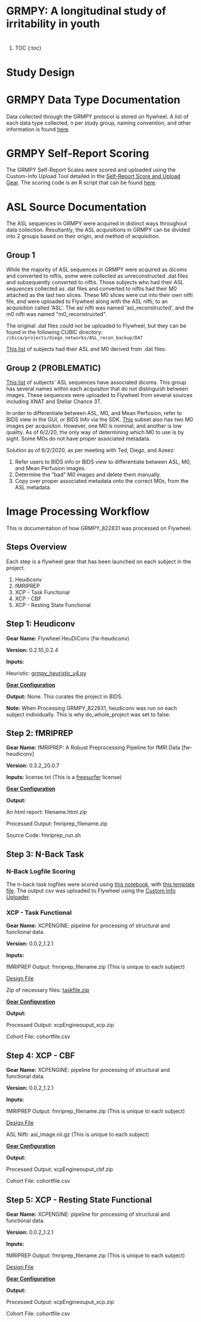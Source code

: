 # GRMPY: A longitudinal study of irritability in youth

#

1. TOC
{:toc}


# Study Design


# GRMPY Data Type Documentation 

Data collected through the GRMPY protocol is stored on flywheel. A list of each data type collected, n per study group, naming convention, and other information is found [here](https://docs.google.com/spreadsheets/d/19Ga4Syb7b3r299mqGkwYt3KR5v8FL1tfErUrgLXz7-c/edit#gid=0). 


# GRMPY Self-Report Scoring

The GRMPY Self-Report Scales were scored and uploaded using the Custom-Info Upload Tool detailed in the [Self-Report Score and Upload Gear](https://pennlinc.github.io/docs/flywheel/uploadingDocs/). The scoring code is an R script that can be found [here](https://github.com/PennLINC/grmpy/blob/gh-pages/summaryScoring/GRMPY_selfReportScoringCode_v4.R).


# ASL Source Documentation

The ASL sequences in GRMPY were acquired in distinct ways throughout data collection. Resultantly, the ASL acquisitions in GRMPY can be divided into 2 groups based on their origin, and method of acquisition.

## Group 1

While the majority of ASL sequences in GRMPY were acquired as dicoms and converted to niftis, some were collected as unreconstructed .dat files and subsequently converted to niftis.
Those subjects who had their ASL sequences collected as .dat files and converted to niftis had their M0 attached as the last two slices.
These M0 slices were cut into their own nifti file, and were uploaded to Flywheel along with the ASL nifti, to an acquisition called 'ASL'. The asl nifti was named 'asl_reconstructed', and the m0 nifti was named "m0_reconstructed".

The original .dat files could not be uploaded to Flywheel, but they can be found in the following CUBIC directory: ```/cbica/projects/diego_networks/ASL_recon_backup/DAT```

[This list](https://github.com/PennLINC/grmpy/blob/gh-pages/referenceFiles/grmpy_asl_reconlist.csv) of subjects had their ASL and M0 derived from .dat files:

## Group 2 (PROBLEMATIC)

[This list](https://github.com/PennLINC/grmpy/blob/gh-pages/referenceFiles/grmpy_asl_group2.csv) of subjects' ASL sequences have associated dicoms. This group has several names within each acquisiton that do not distinguish between images. These sequences were uploaded to Flywheel from several sources including XNAT and Stellar Chance 3T. 

In order to differentiate between ASL, M0, and Mean Perfusion, refer to BIDS view in the GUI, or BIDS Info via the SDK. 
[This](https://github.com/PennLINC/grmpy/blob/gh-pages/referenceFiles/multiple_m0.csv) subset also has two M0 images per acquisiton. However, one M0 is nominal, and another is low quality. As of 6/2/20, the only way of determining which M0 to use is by sight. Some M0s do not have proper associated metadata. 

Solution as of 6/2/2020, as per meeting with Ted, Diego, and Azeez: 
1. Refer users to BIDS info or BIDS view to differentiate between ASL, M0, and Mean Perfusion images. 
2. Determine the "bad" M0 images and delete them manually. 
3. Copy over proper associated metadata onto the correct M0s, from the ASL metadata. 


# Image Processing Workflow 
This is documentation of how GRMPY_822831 was processed on Flywheel. 

## Steps Overview
Each step is a flywheel gear that has been launched on each subject in the project.
1. Heudiconv
2. fMRIPREP
3. XCP - Task Functional
4. XCP - CBF
5. XCP - Resting State Functional

## Step 1: Heudiconv


**Gear Name:** Flywheel HeuDiConv (fw-heudiconv)


**Version:** 0.2.10_0.2.4


**Inputs:**

Heuristic: [grmpy_heuristic_v4.py](https://github.com/PennLINC/grmpy/blob/gh-pages/inputFiles/grmpy_heuristic_v4.py)


[**Gear Configuration**](https://github.com/PennLINC/grmpy/blob/gh-pages/inputFiles/heudiconvConfiguration.json)


**Output:** None. This curates the project in BIDS.


**Note:** When Processing GRMPY_822831, heudiconv was run on each subject individually. This is why do_whole_project was set to false.


## Step 2: fMRIPREP


**Gear Name:** fMRIPREP: A Robust Preprocessing Pipeline for fMRI Data [fw-heudiconv]


**Version:** 0.3.2_20.0.7


**Inputs:** license.txt (This is a [freesurfer](https://surfer.nmr.mgh.harvard.edu/fswiki/FreeSurferWiki) license)


[**Gear Configuration**](https://github.com/PennLINC/grmpy/blob/gh-pages/inputFiles/fmriprepConfiguration.json)


**Output:**

An html report: filename.html.zip

Processed Output: fmriprep_filename.zip

Source Code: fmriprep_run.sh

## Step 3: N-Back Task

### N-Back Logfile Scoring

The n-back task logfiles were scored using [this notebook](https://github.com/PennLINC/grmpy/blob/gh-pages/grmpy_nback_scoreALL.ipynb), with [this template file](https://github.com/PennLINC/grmpy/blob/gh-pages/grympytemplate.xml). The output csv was uploaded to Flywheel using the [Custom Info Uploader](https://pennlinc.github.io/docs/flywheel/usingCustomInfoUploader/). 

### XCP - Task Functional

**Gear Name:** XCPENGINE: pipeline for processing of structural and functional data.


**Version:** 0.0.2_1.2.1


**Inputs:**

fMRIPREP Output: fmriprep_filename.zip (This is unique to each subject)

[Design File](https://github.com/PennLINC/grmpy/blob/gh-pages/inputFiles/task2.dsn)

Zip of necessary files: [taskfile.zip](https://github.com/PennLINC/grmpy/blob/gh-pages/inputFiles/taskfile2.zip)


[**Gear Configuration**](https://github.com/PennLINC/grmpy/blob/gh-pages/inputFiles/xcp_task_config.json)


**Output:**

Processed Output: xcpEngineouput_xcp.zip

Cohort File: cohortfile.csv



## Step 4: XCP - CBF


**Gear Name:** XCPENGINE: pipeline for processing of structural and functional data.


**Version:** 0.0.2_1.2.1


**Inputs:**

fMRIPREP Output: fmriprep_filename.zip (This is unique to each subject)

[Design File](https://github.com/PennLINC/grmpy/blob/gh-pages/inputFiles/cbf_new2.dsn)

ASL Nifti: asl_image.nii.gz (This is unique to each subject)


[**Gear Configuration**](https://github.com/PennLINC/grmpy/blob/gh-pages/inputFiles/xcp_cbf_config.json)


**Output:**

Processed Output: xcpEngineouput_cbf.zip

Cohort File: cohortfile.csv


## Step 5: XCP - Resting State Functional


**Gear Name:** XCPENGINE: pipeline for processing of structural and functional data.


**Version:** 0.0.2_1.2.1


**Inputs:**

fMRIPREP Output: fmriprep_filename.zip (This is unique to each subject)

[Design File](https://github.com/PennLINC/grmpy/blob/gh-pages/inputFiles/fc-36p_despike.dsn)


[**Gear Configuration**](https://github.com/PennLINC/grmpy/blob/gh-pages/inputFiles/xcp_func_config.json)


**Output:**

Processed Output: xcpEngineouput_xcp.zip

Cohort File: cohortfile.csv


